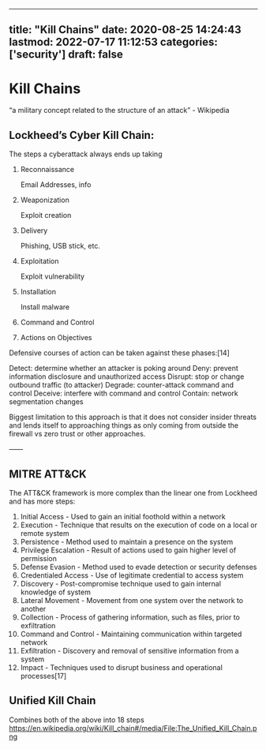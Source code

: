 
---
title: "Kill Chains"
date: 2020-08-25 14:24:43
lastmod: 2022-07-17 11:12:53
categories: ['security']
draft: false
---


# Kill Chains
“a military concept related to the structure of an attack” - Wikipedia


## Lockheed’s Cyber Kill Chain:
The steps a cyberattack always ends up taking

1. Reconnaissance

   Email Addresses, info
2. Weaponization

   Exploit creation
3. Delivery

   Phishing, USB stick, etc.
4. Exploitation

   Exploit vulnerability
5. Installation

   Install malware
6. Command and Control
7. Actions on Objectives


Defensive courses of action can be taken against these phases:[14]

Detect: determine whether an attacker is poking around
Deny: prevent information disclosure and unauthorized access
Disrupt: stop or change outbound traffic (to attacker)
Degrade: counter-attack command and control
Deceive: interfere with command and control
Contain: network segmentation changes

Biggest limitation to this approach is that it does not consider insider threats and lends itself to approaching things as only coming from outside the firewall vs zero trust or other approaches.

——

## MITRE ATT&CK

The ATT&CK framework is more complex than the linear one from Lockheed and has more steps:

1. Initial Access - Used to gain an initial foothold within a network
2. Execution - Technique that results on the execution of code on a local or remote system
3. Persistence - Method used to maintain a presence on the system
4. Privilege Escalation - Result of actions used to gain higher level of permission
5. Defense Evasion - Method used to evade detection or security defenses
6. Credentialed Access - Use of legitimate credential to access system
7. Discovery - Post-compromise technique used to gain internal knowledge of system
8. Lateral Movement - Movement from one system over the network to another
9. Collection - Process of gathering information, such as files, prior to exfiltration
10. Command and Control - Maintaining communication within targeted network
11. Exfiltration - Discovery and removal of sensitive information from a system
12. Impact - Techniques used to disrupt business and operational processes[17]


## Unified Kill Chain
Combines both of the above into 18 steps
https://en.wikipedia.org/wiki/Kill_chain#/media/File:The_Unified_Kill_Chain.png

<!-- #public #security -->

<!-- {BearID:090B5FC9-C301-4D77-81C9-10DEA29794D1-5563-000003A3D605FA71} -->
